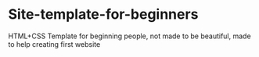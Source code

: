 # Site-template-for-beginners
HTML+CSS Template for beginning people, not made to be beautiful, made to help creating first website
